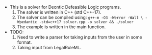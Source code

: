   * This is a solver for Deontic Defeasible Logic programs.
	1. The solver is written in C++ (std C++-17).
	2. The solver can be compiled using: ``g++-m -O3 -Werror -Wall \
       -Wpedantic -std=c++17 solver.cpp -o solver && ./solver``
    3. The example is written in the main function.
* TODO:
    1. Need to write a parser for taking inputs from the user in some
       format.
    2. Taking input from LegalRuleML.
